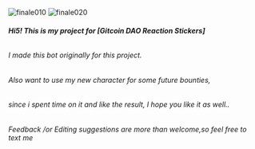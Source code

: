![finale010](https://user-images.githubusercontent.com/83480661/151657314-07d50d4b-37a7-4a7c-80f0-e8201e9a6611.png)
![finale020](https://user-images.githubusercontent.com/83480661/151657313-5d82f181-25aa-4bc1-b5a3-5cfa6e5d5b76.png)


###### **Hi5! This is my project for [Gitcoin DAO Reaction Stickers]** 
###### I made this bot originally for this project. 
###### Also want to use my new character for some future bounties,
###### since i spent time on it and like the result, I hope you like it as well.. 
###### Feedback /or Editing suggestions are more than welcome,so feel free to text me
